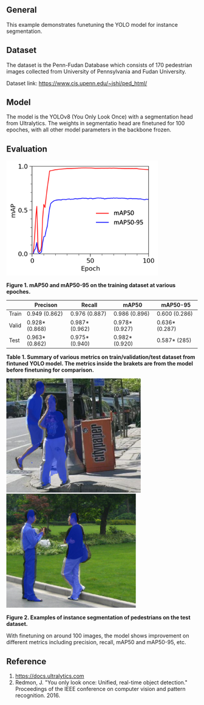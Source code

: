## General
This example demonstrates funetuning the YOLO model for instance segmentation. 

## Dataset
The dataset is the Penn-Fudan Database which consists of 170 pedestrian images collected from University of Pennsylvania and Fudan University.

Dataset link: https://www.cis.upenn.edu/~jshi/ped_html/

## Model
The model is the YOLOv8 (You Only Look Once) with a segmentation head from Ultralytics. The weights in segmentatio head are finetuned for 100 epoches, with all other model parameters in the backbone frozen.

## Evaluation
<img src="figures/map.png" width="400" />

**Figure 1. mAP50 and mAP50-95 on the training dataset at various epoches.**


| | Precison | Recall | mAP50 | mAP50-95 |
| --- | --- | --- | --- | --- |
| Train | 0.949 (0.862) | 0.976 (0.887) | 0.986 (0.896) | 0.600 (0.286) |
| Valid | 0.928* (0.868) | 0.987* (0.962) | 0.978* (0.927) | 0.636* (0.287) |
| Test | 0.963* (0.862) | 0.975* (0.940) | 0.982* (0.920) | 0.587* (285) |

**Table 1. Summary of various metrics on train/validation/test dataset from fintuned YOLO model. The metrics inside the brakets are from  the model before finetuning for comparison.**

<img src="figures/PennPed00055.png" height="300" />    <img src="figures/FudanPed00074.png" height="300" />

**Figure 2. Examples of instance segmentation of pedestrians on the test dataset.**

With finetuning on around 100 images, the model shows improvement on different metrics including precision, recall, mAP50 and mAP50-95, etc.

## Reference
1. https://docs.ultralytics.com
2. Redmon, J. "You only look once: Unified, real-time object detection." Proceedings of the IEEE conference on computer vision and pattern recognition. 2016.
